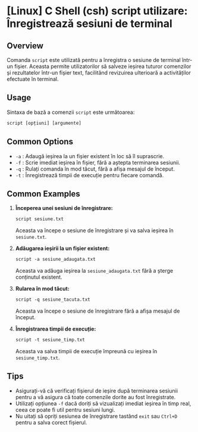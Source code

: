 # [Linux] C Shell (csh) script utilizare: Înregistrează sesiuni de terminal

## Overview
Comanda `script` este utilizată pentru a înregistra o sesiune de terminal într-un fișier. Aceasta permite utilizatorilor să salveze ieșirea tuturor comenzilor și rezultatelor într-un fișier text, facilitând revizuirea ulterioară a activităților efectuate în terminal.

## Usage
Sintaxa de bază a comenzii `script` este următoarea:

```csh
script [opțiuni] [argumente]
```

## Common Options
- `-a` : Adaugă ieșirea la un fișier existent în loc să îl suprascrie.
- `-f` : Scrie imediat ieșirea în fișier, fără a aștepta terminarea sesiunii.
- `-q` : Rulați comanda în mod tăcut, fără a afișa mesajul de început.
- `-t` : Înregistrează timpii de execuție pentru fiecare comandă.

## Common Examples
1. **Începerea unei sesiuni de înregistrare:**
   ```csh
   script sesiune.txt
   ```
   Aceasta va începe o sesiune de înregistrare și va salva ieșirea în `sesiune.txt`.

2. **Adăugarea ieșirii la un fișier existent:**
   ```csh
   script -a sesiune_adaugata.txt
   ```
   Aceasta va adăuga ieșirea la `sesiune_adaugata.txt` fără a șterge conținutul existent.

3. **Rularea în mod tăcut:**
   ```csh
   script -q sesiune_tacuta.txt
   ```
   Aceasta va începe o sesiune de înregistrare fără a afișa mesajul de început.

4. **Înregistrarea timpii de execuție:**
   ```csh
   script -t sesiune_timp.txt
   ```
   Aceasta va salva timpii de execuție împreună cu ieșirea în `sesiune_timp.txt`.

## Tips
- Asigurați-vă că verificați fișierul de ieșire după terminarea sesiunii pentru a vă asigura că toate comenzile dorite au fost înregistrate.
- Utilizați opțiunea `-f` dacă doriți să vizualizați imediat ieșirea în timp real, ceea ce poate fi util pentru sesiuni lungi.
- Nu uitați să opriți sesiunea de înregistrare tastând `exit` sau `Ctrl+D` pentru a salva corect fișierul.